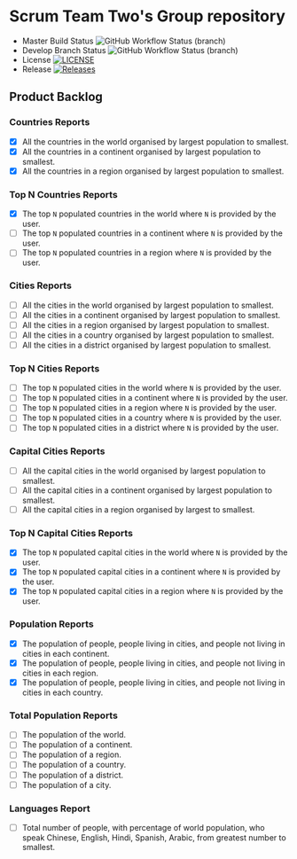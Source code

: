 

# Scrum Team Two's Group repository

* Master Build Status ![GitHub Workflow Status (branch)](https://img.shields.io/github/actions/workflow/status/vintagefuture/sem-scrum-team-2/main.yml?branch=master)
* Develop Branch Status ![GitHub Workflow Status (branch)](https://img.shields.io/github/actions/workflow/status/vintagefuture/sem-scrum-team-2/main.yml?branch=develop)
* License [![LICENSE](https://img.shields.io/github/license/vintagefuture/sem-scrum-team-2.svg?style=flat-square)](https://github.com/vintagefuture/sem-scrum-team-2/blob/master/LICENSE)
* Release [![Releases](https://img.shields.io/github/release/vintagefuture/sem-scrum-team-2/all.svg?style=flat-square)](https://github.com/vintagefuture/sem-scrum-team-2/releases)

## Product Backlog

### Countries Reports
- [x] All the countries in the world organised by largest population to smallest.
- [x] All the countries in a continent organised by largest population to smallest.
- [x] All the countries in a region organised by largest population to smallest.

### Top N Countries Reports
- [x] The top `N` populated countries in the world where `N` is provided by the user.
- [ ] The top `N` populated countries in a continent where `N` is provided by the user.
- [ ] The top `N` populated countries in a region where `N` is provided by the user.

### Cities Reports
- [ ] All the cities in the world organised by largest population to smallest.
- [ ] All the cities in a continent organised by largest population to smallest.
- [ ] All the cities in a region organised by largest population to smallest.
- [ ] All the cities in a country organised by largest population to smallest.
- [ ] All the cities in a district organised by largest population to smallest.

### Top N Cities Reports
- [ ] The top `N` populated cities in the world where `N` is provided by the user.
- [ ] The top `N` populated cities in a continent where `N` is provided by the user.
- [ ] The top `N` populated cities in a region where `N` is provided by the user.
- [ ] The top `N` populated cities in a country where `N` is provided by the user.
- [ ] The top `N` populated cities in a district where `N` is provided by the user.

### Capital Cities Reports
- [ ] All the capital cities in the world organised by largest population to smallest.
- [ ] All the capital cities in a continent organised by largest population to smallest.
- [ ] All the capital cities in a region organised by largest to smallest.

### Top N Capital Cities Reports
- [x] The top `N` populated capital cities in the world  where `N` is provided by the user.
- [x] The top `N` populated capital cities in a continent where `N` is provided by the user.
- [x] The top `N` populated capital cities in a region where `N` is provided by the user.

### Population Reports
- [x] The population of people, people living in cities, and people not living in cities in each continent.
- [x] The population of people, people living in cities, and people not living in cities in each region.
- [x] The population of people, people living in cities, and people not living in cities in each country.

### Total Population Reports
- [ ] The population of the world.
- [ ] The population of a continent.
- [ ] The population of a region.
- [ ] The population of a country.
- [ ] The population of a district.
- [ ] The population of a city.

### Languages Report
- [ ] Total number of people, with percentage of world population, who speak Chinese, English, Hindi, Spanish, Arabic, from greatest number to smallest.
